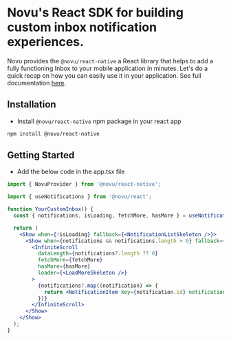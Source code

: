 # Novu's React SDK for building custom inbox notification experiences.

Novu provides the `@novu/react-native` a React library that helps to add a fully functioning Inbox to your mobile application in minutes. Let's do a quick recap on how you can easily use it in your application.
See full documentation [here](https://docs.novu.co/inbox/react-native/quickstart).

## Installation

- Install `@novu/react-native` npm package in your react app

```bash
npm install @novu/react-native
```

## Getting Started

- Add the below code in the app.tsx file

```jsx
import { NovuProvider } from '@novu/react-native';

import { useNotifications } from '@novu/react';

function YourCustomInbox() {
  const { notifications, isLoading, fetchMore, hasMore } = useNotifications();

  return (
    <Show when={!isLoading} fallback={<NotificationListSkeleton />}>
      <Show when={notifications && notifications.length > 0} fallback={<EmptyNotificationList />}>
        <InfiniteScroll
          dataLength={notifications?.length ?? 0}
          fetchMore={fetchMore}
          hasMore={hasMore}
          loader={<LoadMoreSkeleton />}
        >
          {notifications?.map((notification) => {
            return <NotificationItem key={notification.id} notification={notification} />;
          })}
        </InfiniteScroll>
      </Show>
    </Show>
  );
}
```
